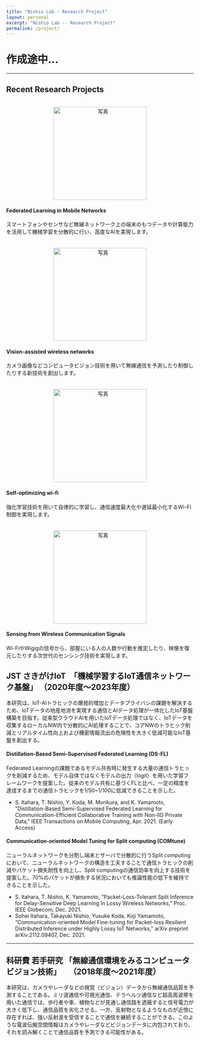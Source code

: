 ```yaml
---
title: "Nishio Lab - Research Project"
layout: personal
excerpt: "Nishio Lab -- Research Project"
permalink: /project/
---
```


# 作成途中...

---

<div class="row"><h2 id="Research">Recent Research Projects</h2></div>
<br>
<div class="row">
  <div class="col-sm-3">
      <center>
          <img src="{{ site.url }}{{ site.baseurl }}/images/research/FL.png" alt="写真" width="250px">
      </center>
  </div>
  <div class="col-sm-9">
      <h4>Federated Learning in Mobile Networks</h4>
      スマートフォンやセンサなど無線ネットワーク上の端末のもつデータや計算能力を活用して機械学習を分散的に行い、高度なAIを実現します。
  </div>
</div> 
<br><br>
<div class="row">
  <div class="col-sm-3">
      <center>
          <img src="{{ site.url }}{{ site.baseurl }}/images/research/viwi.png" alt="写真" width="250px">
      </center>
  </div>
  <div class="col-sm-9">
      <h4>Vision-assisted wireless networks</h4>
      カメラ画像などコンピュータビジョン技術を用いて無線通信を予測したり制御したりする新技術を創出します。
  </div>
</div>
<br><br>
<div class="row">
  <div class="col-sm-3">
      <center>
          <img src="{{ site.url }}{{ site.baseurl }}/images/research/wifi.jpg" alt="写真" width="250px">
      </center>
  </div>
  <div class="col-sm-9">
      <h4>Self-optimizing wi-fi</h4>
      強化学習技術を用いて自律的に学習し、通信速度最大化や遅延最小化するWi-Fi制御を実現します。
  </div>
</div>
<br><br>
<div class="row">
  <div class="col-sm-3">
      <center>
          <img src="{{ site.url }}{{ site.baseurl }}/images/research/imaging.png" alt="写真" width="250px">
      </center>
  </div>
  <div class="col-sm-9">
      <h4>Sensing from Wireless Communication Signals</h4>
      Wi-FiやWigigの信号から、部屋にいる人の人数や行動を推定したり、映像を復元したりする次世代のセンシング技術を実現します。
  </div>
</div>


## JST さきがけIoT　「機械学習するIoT通信ネットワーク基盤」 （2020年度〜2023年度） 
本研究は、IoT-AIトラヒックの爆発的増加とデータプライバシの課題を解決するため、IoTデータの地産地消を実現する通信とAIデータ処理が一体化したIoT基盤構築を目指す。従来型クラウドAIを用いたIoTデータ処理ではなく、IoTデータを収集するローカルNW内で分散的にAI処理することで、コアNWのトラヒック削減とリアルタイム性向上および機密情報流出の危険性を大きく低減可能なIoT基盤を創出する。

#### Distillation-Based Semi-Supervised Federated Learning (DS-FL)
Federated Learningの課題であるモデル共有時に発生する大量の通信トラヒックを削減するため、モデル自体ではなくモデルの出力（logit）を用いた学習フレームワークを提案した。従来のモデル共有に基づくFLと比べ、一定の精度を達成するまでの通信トラヒックを1/50~1/100に低減できることを示した。

- S. Itahara, T. Nishio, Y. Koda, M. Morikura, and K. Yamamoto, "Distillation-Based Semi-Supervised Federated Learning for Communication-Efficient Collaborative Training with Non-IID Private Data," IEEE Transactions on Mobile Computing, Apr. 2021. (Early Access)

#### Communication-oriented Model Tuning for Split computing (COMtune)
ニューラルネットワークを分割し端末とサーバで分散的に行うSplit computingにおいて、ニューラルネットワークの構造を工夫することで通信トラヒックの削減やパケット損失耐性を向上し、Split computingの通信効率を向上する技術を提案した。70%のパケットが損失する状況においても推論性能の低下を維持できることを示した。

- S. Itahara, T. Nishio, K. Yamamoto, "Packet-Loss-Tolerant Split Inference for Delay-Sensitive Deep Learning in Lossy Wireless Networks," Proc. IEEE Globecom, Dec. 2021.
- Sohei Itahara, Takayuki Nishio, Yusuke Koda, Koji Yamamoto, “Communication-oriented Model Fine-tuning for Packet-loss Resilient Distributed Inference under Highly Lossy IoT Networks,” arXiv preprint arXiv:2112.09407, Dec. 2021.

---

## 科研費 若手研究 「無線通信環境をみるコンピュータビジョン技術」　　（2018年度〜2021年度） 
本研究は、カメラやレーダなどの視覚（ビジョン）データから無線通信品質を予測することである。ミリ波通信や可視光通信、テラヘルツ通信など超高周波帯を用いた通信では、歩行者や車、植物などが見通し通信路を遮蔽すると信号電力が大きく低下し、通信品質を劣化させる。一方、反射物となるようなものが近傍に存在すれば、強い反射波を受信することで通信を継続することができる。このような電波伝搬空間情報はカメラやレーダなどビジョンデータに内包されており、それを読み解くことで通信品質を予測できる可能性がある。


